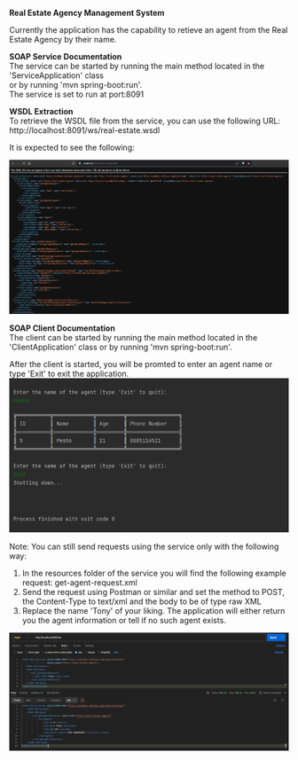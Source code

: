 **Real Estate Agency Management System**  

Currently the application has the capability to retieve an agent from the Real Estate Agency by their name.

**SOAP Service Documentation**  
The service can be started by running the main method located in the 'ServiceApplication' class  
or by running 'mvn spring-boot:run'.  
The service is set to run at port:8091

**WSDL Extraction**  
To retrieve the WSDL file from the service, you can use the following URL:
http://localhost:8091/ws/real-estate.wsdl

It is expected to see the following:

![Screenshot](service/src/main/resources/images/wsdl-example.png)

**SOAP Client Documentation**  
The client can be started by running the main method located in the 'ClientApplication' class
or by running 'mvn spring-boot:run'.  

After the client is started, you will be promted to enter an agent name or type 'Exit' to exit the application.
![Screenshot](service/src/main/resources/images/get-agent-example-console.png)


Note: You can still send requests using the service only with the following way:  
1. In the resources folder of the service you will find the following example request:
get-agent-request.xml
2. Send the request using Postman or similar and set the method to POST,  
the Content-Type to text/xml and the body to be of type raw XML
3. Replace the name 'Tony' of your liking. The application will either return you the agent information
   or tell if no such agent exists.

![Screenshot](service/src/main/resources/images/get-agent-example-xml.png)

